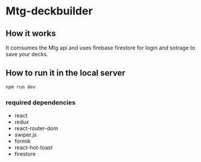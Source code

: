 # Mtg-deckbuilder

## How it works 
It comsumes the Mtg api and uses firebase firestore for login and sotrage
to save your decks.

## How to run it in the local server
```bash
npm run dev
```

### required dependencies
- react
- redux
- react-router-dom
- swiper.js
- formik
- react-hot-toast
- firestore

